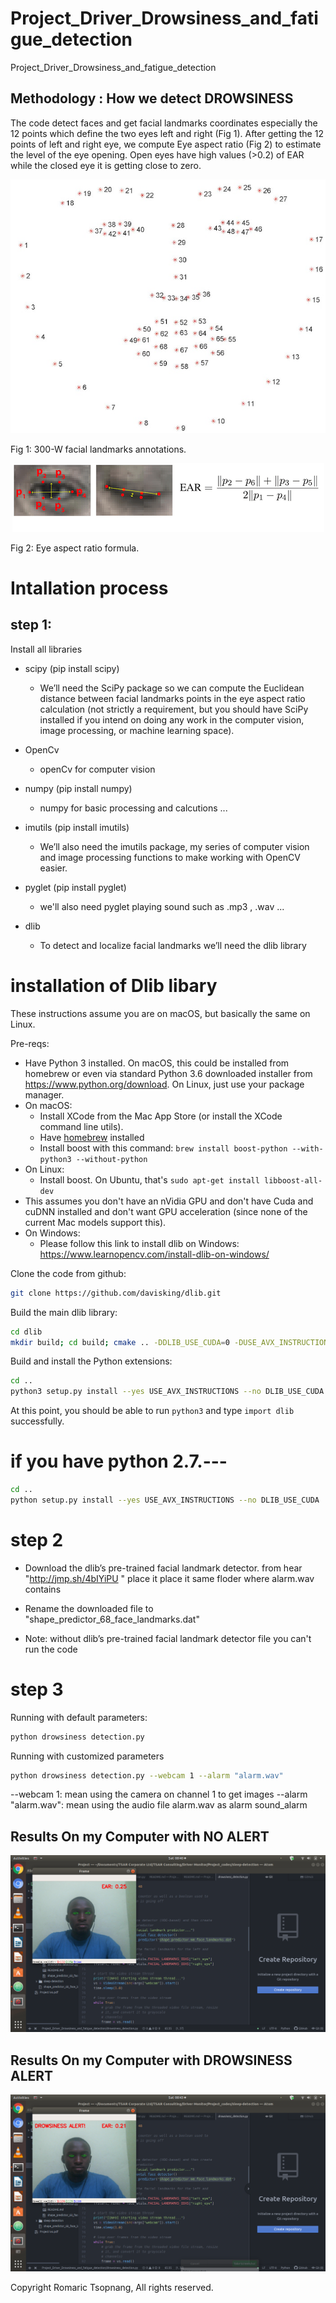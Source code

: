 # Project_Driver_Drowsiness_and_fatigue_detection
Project_Driver_Drowsiness_and_fatigue_detection

## Methodology : How we detect DROWSINESS
The code detect faces and get facial landmarks coordinates especially the 12 points which define the two eyes left and right (Fig 1). After getting the 12 points of left and right eye, we compute Eye aspect ratio (Fig 2) to estimate the level of the eye opening. Open eyes have high values (>0.2) of EAR while the closed eye it is getting close to zero.

<p align="center"> <img src="facial-landmarks.jpg"/> </p>
Fig 1: 300-W facial landmarks annotations.

<p align="center"> <img src="eye-aspect-ratio.png"/> </p>
Fig 2: Eye aspect ratio formula.

# Intallation process

## step 1:
 Install all libraries
 - scipy  (pip install scipy)
     - We’ll need the SciPy package so we can compute the Euclidean distance between facial landmarks points in the eye aspect ratio calculation (not strictly a requirement, but you should have SciPy installed if you intend on doing any work in the computer vision, image processing, or machine learning space).

- OpenCv
  - openCv for computer vision

- numpy (pip install numpy)
  - numpy for basic processing and calcutions ...

- imutils (pip install imutils)
   - We’ll also need the imutils package, my series of computer vision and image processing functions to make working with OpenCV easier.

-  pyglet (pip install pyglet)
    - we'll also need pyglet  playing sound such as .mp3 , .wav ...  

-  dlib
   - To detect and localize facial landmarks we’ll need the dlib library


# installation of Dlib libary
These instructions assume you are on macOS, but basically the same on Linux.

Pre-reqs:
- Have Python 3 installed. On macOS, this could be installed from homebrew or even via standard
  Python 3.6 downloaded installer from https://www.python.org/download. On Linux, just use your
  package manager.
- On macOS:
  - Install XCode from the Mac App Store (or install the XCode command line utils).
  - Have [homebrew](https://brew.sh/) installed
  - Install boost with this command: `brew install boost-python --with-python3 --without-python`
- On Linux:
  - Install boost. On Ubuntu, that's `sudo apt-get install libboost-all-dev`
- This assumes you don't have an nVidia GPU and don't have Cuda and cuDNN installed and don't want
  GPU acceleration (since none of the current Mac models support this).
- On Windows:
  - Please follow this link to install dlib on Windows: https://www.learnopencv.com/install-dlib-on-windows/

Clone the code from github:

```bash
git clone https://github.com/davisking/dlib.git
```

Build the main dlib library:

```bash
cd dlib
mkdir build; cd build; cmake .. -DDLIB_USE_CUDA=0 -DUSE_AVX_INSTRUCTIONS=1; cmake --build .
```

Build and install the Python extensions:

```bash
cd ..
python3 setup.py install --yes USE_AVX_INSTRUCTIONS --no DLIB_USE_CUDA
```

At this point, you should be able to run `python3` and type `import dlib` successfully.

# if you have python 2.7.---
```bash
cd ..
python setup.py install --yes USE_AVX_INSTRUCTIONS --no DLIB_USE_CUDA
```
# step 2
- Download the dlib’s pre-trained facial landmark detector. from hear "http://jmp.sh/4bIYiPU " place it place it same floder where alarm.wav contains

- Rename the downloaded file to "shape_predictor_68_face_landmarks.dat"

- Note: without dlib’s pre-trained facial landmark detector file you can't run the code

# step 3

Running with default parameters:
```bash
python drowsiness detection.py

```

Running with customized parameters
```bash
python drowsiness detection.py --webcam 1 --alarm "alarm.wav"

```
--webcam 1: mean using the camera on channel 1 to get images
--alarm "alarm.wav": mean using the audio file alarm.wav as alarm sound_alarm

## Results On my Computer with NO ALERT

<p align="center"> <img src="project_driver_drowsiness_detection1.png"/> </p>

## Results On my Computer with DROWSINESS ALERT

<p align="center"> <img src="project_driver_drowsiness_detection2.png"/> </p>


Copyright Romaric Tsopnang, All rights reserved.
